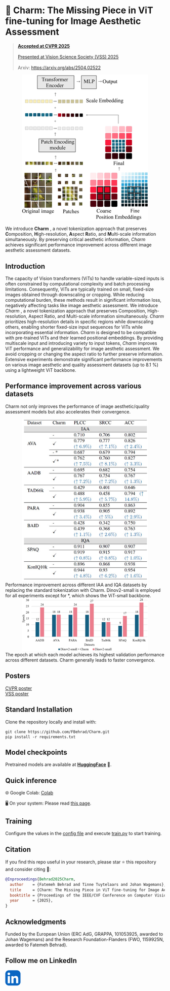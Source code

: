 # 💫 Charm: The Missing Piece in ViT fine-tuning for Image Aesthetic Assessment

> [**Accepted at CVPR 2025**](https://cvpr.thecvf.com/virtual/2025/poster/34423)<br><br>
> [Presented at Vision Science Society (VSS) 2025](https://www.visionsciences.org/presentation/?id=1825)<br><br>
> Arxiv: https://arxiv.org/abs/2504.02522 
<div align="center">
<a href="https://github.com/FBehrad/Charm">
    <img src="https://github.com/FBehrad/Charm/blob/main/Figures/MainFigure.jpg?raw=true" alt="Overall framework" width="400"/>
</a>
</div>

We introduce **Charm** , a novel tokenization approach that preserves **C**omposition, **H**igh-resolution,
**A**spect **R**atio, and **M**ulti-scale information simultaneously. By preserving critical aesthetic information, <em> Charm </em> achieves significant performance improvement across different image aesthetic assessment datasets.

## Introduction

The capacity of Vision transformers (ViTs) to handle variable-sized inputs is often constrained by computational
complexity and batch processing limitations. Consequently, ViTs are typically trained on small, fixed-size images obtained through downscaling or cropping. While reducing
computational burden, these methods result in significant information loss, negatively affecting tasks like image aesthetic assessment. We introduce <em> Charm </em> , a novel tokenization approach that preserves Composition, High-resolution,
Aspect Ratio, and Multi-scale information simultaneously. <em> Charm </em>  prioritizes high-resolution details in specific regions
while downscaling others, enabling shorter fixed-size input sequences for ViTs while incorporating essential information. <em> Charm </em>  is designed to be compatible with pre-trained
ViTs and their learned positional embeddings. By providing multiscale input and introducing variety to input tokens,
<em> Charm </em>  improves ViT performance and generalizability for image aesthetic assessment. We avoid cropping or changing
the aspect ratio to further preserve information. Extensive experiments demonstrate significant performance improvements on various image aesthetic and quality assessment
datasets (up to 8.1 %) using a lightweight ViT backbone. 


## Performance improvement across various datasets
Charm not only improves the performance of image aesthetic/quality assessment models but also accelerates their convergence.
<div align="center">
<img src=Figures/table1.jpg width="400" />
</div>
Performance improvement across different IAA and
IQA datasets by replacing the standard tokenization with Charm.
Dinov2-small is employed for all experiments except for *, which
shows the ViT-small backbone.
<div align="center">
<img src=Figures/convergence.jpg width="400" />
</div>
The epoch at which each model achieves its highest
validation performance across different datasets. Charm generally
leads to faster convergence. 


## Posters
[CVPR poster](https://github.com/FBehrad/Charm/blob/main/posters/cvpr_poster_final.pdf) </br>
[VSS poster](https://github.com/FBehrad/Charm/blob/main/posters/vss_poster_final.pdf)


## Standard Installation

Clone the repository locally and install with:

```setup
git clone https://github.com/FBehrad/Charm.git
pip install -r requirements.txt
```

## Model checkpoints
Pretrained models are available at [**HuggingFace**](https://huggingface.co/FatemehBehrad/Charm) 🤗.


## Quick inference

:globe_with_meridians:	Google Colab: [Colab](charm.ipynb)

:desktop_computer: On your system: Please read [this page](ReadMe_Inference.md).


## Training 
Configure the values in the [config file](config.yaml) and execute [train.py](train.py) to start training.

## Citation
If you find this repo useful in your research, please star ⭐ this repository and consider citing 📝:

```bibtex
@Inproceedings{Behrad2025Charm,
  author    = {Fatemeh Behrad and Tinne Tuytelaars and Johan Wagemans},
  title     = {Charm: The Missing Piece in ViT fine-tuning for Image Aesthetic Assessment},
  booktitle = {Proceedings of the IEEE/CVF Conference on Computer Vision and Pattern Recognition (CVPR)},
  year      = {2025},
}
```

## Acknowledgments
Funded by the European Union (ERC AdG, GRAPPA, 101053925, awarded to Johan Wagemans) and 
the Research Foundation-Flanders (FWO, 1159925N, awarded to Fatemeh Behrad).

## Follow me on LinkedIn
<a href="https://www.linkedin.com/in/fatemehbehrad/"><img src="https://raw.githubusercontent.com/tandpfun/skill-icons/65dea6c4eaca7da319e552c09f4cf5a9a8dab2c8/icons/LinkedIn.svg" alt="My LinkedIn" width="48"></a>

